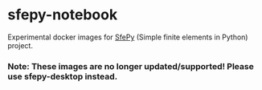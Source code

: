 # sfepy-notebook

Experimental docker images for [SfePy](http://sfepy.org) (Simple finite elements in Python) project.

### Note: These images are no longer updated/supported! Please use sfepy-desktop instead.
